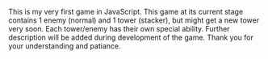 This is my very first game in JavaScript. This game at its current stage contains 1 enemy (normal) and 1 tower (stacker), but might get a new tower very soon. Each tower/enemy has their own special ability. Further description will be added during development of the game. Thank you for your understanding and patiance.